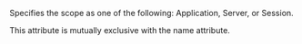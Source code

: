 Specifies the scope as one of the following: Application, Server, or Session.

This attribute is mutually exclusive with the name attribute.
